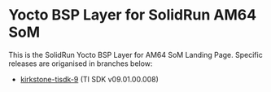 # Yocto BSP Layer for SolidRun AM64 SoM

This is the SolidRun Yocto BSP Layer for AM64 SoM Landing Page.
Specific releases are origanised in branches below:

- [kirkstone-tisdk-9](https://github.com/SolidRun/meta-solidrun-arm-am64/tree/kirkstone-tisdk-9) (TI SDK v09.01.00.008)
